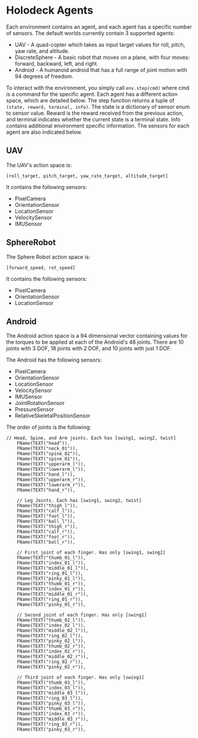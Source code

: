 # Holodeck Agents

Each environment contains an agent, and each agent has a specific number of sensors.
The default worlds currently contain 3 supported agents:
* UAV - A quad-copter which takes as input target values for roll, pitch, yaw rate, and altitude.
* DiscreteSphere - A basic robot that moves on a plane, with four moves: forward, backward, left, and right.
* Android - A humanoid android that has a full range of joint motion with 94 degrees of freedom.

To interact with the environment, you simply call `env.step(cmd)` where cmd is a command for the specific agent.
Each agent has a different action space, which are detailed below.
The step function returns a tuple of `(state, reward, terminal, info)`.
The state is a dictionary of sensor enum to sensor value.
Reward is the reward received from the previous action, and terminal indicates whether the current state is a terminal state.
Info contains additional environment specific information.
The sensors for each agent are also indicated below.

## UAV
The UAV's action space is:
```
[roll_target, pitch_target, yaw_rate_target, altitude_target]
```
It contains the following sensors:
* PixelCamera
* OrientationSensor
* LocationSensor
* VelocitySensor
* IMUSensor


## SphereRobot
The Sphere Robot action space is:
```
[forward_speed, rot_speed]
```

It contains the following sensors:
* PixelCamera
* OrientationSensor
* LocationSensor

## Android
The Android action space is a 94 dimensional vector containing values for the torques to be applied at each of the Android's 48 joints.
There are 10 joints with 3 DOF, 18 joints with 2 DOF, and 10 joints with just 1 DOF.

The Android has the following sensors:
* PixelCamera
* OrientationSensor
* LocationSensor
* VelocitySensor
* IMUSensor
* JointRotationSensor
* PressureSensor
* RelativeSkeletalPositionSensor

The order of joints is the following:

```
// Head, Spine, and Arm joints. Each has [swing1, swing2, twist]
	FName(TEXT("head")),
	FName(TEXT("neck_01")),
	FName(TEXT("spine_02")),
	FName(TEXT("spine_01")),
	FName(TEXT("upperarm_l")),
	FName(TEXT("lowerarm_l")),
	FName(TEXT("hand_l")),
	FName(TEXT("upperarm_r")),
	FName(TEXT("lowerarm_r")),
	FName(TEXT("hand_r")),

	// Leg Joints. Each has [swing1, swing2, twist]
	FName(TEXT("thigh_l")),
	FName(TEXT("calf_l")),
	FName(TEXT("foot_l")),
	FName(TEXT("ball_l")),
	FName(TEXT("thigh_r")),
	FName(TEXT("calf_r")),
	FName(TEXT("foot_r")),
	FName(TEXT("ball_r")),

	// First joint of each finger. Has only [swing1, swing2]
	FName(TEXT("thumb_01_l")),
	FName(TEXT("index_01_l")),
	FName(TEXT("middle_01_l")),
	FName(TEXT("ring_01_l")),
	FName(TEXT("pinky_01_l")),
	FName(TEXT("thumb_01_r")),
	FName(TEXT("index_01_r")),
	FName(TEXT("middle_01_r")),
	FName(TEXT("ring_01_r")),
	FName(TEXT("pinky_01_r")),

	// Second joint of each finger. Has only [swing1]
	FName(TEXT("thumb_02_l")),
	FName(TEXT("index_02_l")),
	FName(TEXT("middle_02_l")),
	FName(TEXT("ring_02_l")),
	FName(TEXT("pinky_02_l")),
	FName(TEXT("thumb_02_r")),
	FName(TEXT("index_02_r")),
	FName(TEXT("middle_02_r")),
	FName(TEXT("ring_02_r")),
	FName(TEXT("pinky_02_r")),

	// Third joint of each finger. Has only [swing1]
	FName(TEXT("thumb_03_l")),
	FName(TEXT("index_03_l")),
	FName(TEXT("middle_03_l")),
	FName(TEXT("ring_03_l")),
	FName(TEXT("pinky_03_l")),
	FName(TEXT("thumb_03_r")),
	FName(TEXT("index_03_r")),
	FName(TEXT("middle_03_r")),
	FName(TEXT("ring_03_r")),
	FName(TEXT("pinky_03_r")),
```
